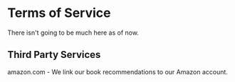 # Terms of Service
There isn't going to be much here as of now. 

## Third Party Services 
amazon.com - We link our book recommendations to our Amazon account.